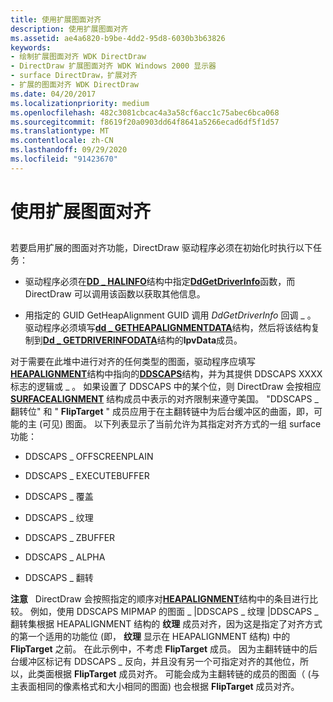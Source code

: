 ```yaml
---
title: 使用扩展图面对齐
description: 使用扩展图面对齐
ms.assetid: ae4a6820-b9be-4dd2-95d8-6030b3b63826
keywords:
- 绘制扩展图面对齐 WDK DirectDraw
- DirectDraw 扩展图面对齐 WDK Windows 2000 显示器
- surface DirectDraw，扩展对齐
- 扩展的图面对齐 WDK DirectDraw
ms.date: 04/20/2017
ms.localizationpriority: medium
ms.openlocfilehash: 482c3081cbcac4a3a58cf6acc1c75abec6bca068
ms.sourcegitcommit: f8619f20a0903dd64f8641a5266ecad6df5f1d57
ms.translationtype: MT
ms.contentlocale: zh-CN
ms.lasthandoff: 09/29/2020
ms.locfileid: "91423670"
---
```

# <a name="using-extended-surface-alignment"></a>使用扩展图面对齐


## <span id="ddk_using_extended_surface_alignment_gg"></span><span id="DDK_USING_EXTENDED_SURFACE_ALIGNMENT_GG"></span>


若要启用扩展的图面对齐功能，DirectDraw 驱动程序必须在初始化时执行以下任务：

-   驱动程序必须在[**DD \_ HALINFO**](/windows/win32/api/ddrawint/ns-ddrawint-dd_halinfo)结构中指定[**DdGetDriverInfo**](/windows/win32/api/ddrawint/nc-ddrawint-pdd_getdriverinfo)函数，而 DirectDraw 可以调用该函数以获取其他信息。

-   用指定的 GUID GetHeapAlignment GUID 调用 *DdGetDriverInfo* 回调 \_ 。 驱动程序必须填写[**dd \_ GETHEAPALIGNMENTDATA**](/windows/win32/api/dmemmgr/ns-dmemmgr-dd_getheapalignmentdata)结构，然后将该结构复制到[**Dd \_ GETDRIVERINFODATA**](/windows/win32/api/ddrawint/ns-ddrawint-dd_getdriverinfodata)结构的**lpvData**成员。

对于需要在此堆中进行对齐的任何类型的图面，驱动程序应填写[**HEAPALIGNMENT**](/windows/win32/api/dmemmgr/ns-dmemmgr-heapalignment)结构中指向的[**DDSCAPS**](/previous-versions/windows/hardware/drivers/ff550286(v=vs.85))结构，并为其提供 DDSCAPS XXXX 标志的逻辑或 \_ 。 如果设置了 DDSCAPS 中的某个位，则 DirectDraw 会按相应 [**SURFACEALIGNMENT**](/windows/win32/api/dmemmgr/ns-dmemmgr-surfacealignment) 结构成员中表示的对齐限制来遵守美国。 "DDSCAPS \_ 翻转位" 和 " **FlipTarget** " 成员应用于在主翻转链中为后台缓冲区的曲面，即，可能的主 (可见) 图面。 以下列表显示了当前允许为其指定对齐方式的一组 surface 功能：

-   DDSCAPS \_ OFFSCREENPLAIN

-   DDSCAPS \_ EXECUTEBUFFER

-   DDSCAPS \_ 覆盖

-   DDSCAPS \_ 纹理

-   DDSCAPS \_ ZBUFFER

-   DDSCAPS \_ ALPHA

-   DDSCAPS \_ 翻转

**注意**   DirectDraw 会按照指定的顺序对[**HEAPALIGNMENT**](/windows/win32/api/dmemmgr/ns-dmemmgr-heapalignment)结构中的条目进行比较。 例如，使用 DDSCAPS MIPMAP 的图面 \_ |DDSCAPS \_ 纹理 |DDSCAPS \_ 翻转集根据 HEAPALIGNMENT 结构的 **纹理** 成员对齐，因为这是指定了对齐方式的第一个适用的功能位 (即， **纹理** 显示在 HEAPALIGNMENT 结构) 中的 **FlipTarget** 之前。 在此示例中，不考虑 **FlipTarget** 成员。 因为主翻转链中的后台缓冲区标记有 DDSCAPS \_ 反向，并且没有另一个可指定对齐的其他位，所以，此类面根据 **FlipTarget** 成员对齐。 可能会成为主翻转链的成员的图面（ (与主表面相同的像素格式和大小相同的图面) 也会根据 **FlipTarget** 成员对齐。

 

 

